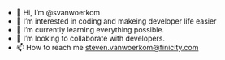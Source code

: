 - 👋 Hi, I’m @svanwoerkom
- 👀 I’m interested in coding and makeing developer life easier
- 🌱 I’m currently learning everything possible.
- 💞️ I’m looking to collaborate with developers.
- 📫 How to reach me steven.vanwoerkom@finicity.com

<!---
svanwoerkom/svanwoerkom is a ✨ special ✨ repository because its `README.md` (this file) appears on your GitHub profile.
You can click the Preview link to take a look at your changes.
--->
